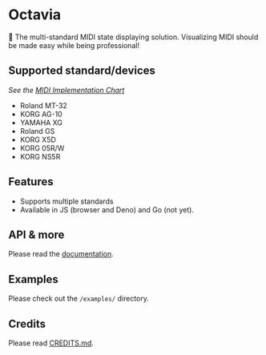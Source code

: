 # Octavia
🎻 The multi-standard MIDI state displaying solution. Visualizing MIDI should be made easy while being professional!

## Supported standard/devices
_See the [MIDI Implementation Chart](IMPLEMENTATION.md)_
* Roland MT-32
* KORG AG-10
* YAMAHA XG
* Roland GS
* KORG X5D
* KORG 05R/W
* KORG NS5R

## Features
* Supports multiple standards
* Available in JS (browser and Deno) and Go (not yet).

## API & more
Please read the [documentation](docs/README.md).

## Examples
Please check out the `/examples/` directory.

## Credits
Please read [CREDITS.md](CREDITS.md).

